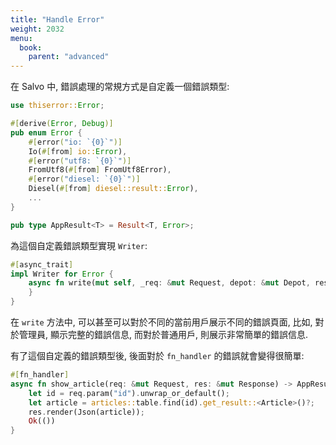 ```yaml
---
title: "Handle Error"
weight: 2032
menu:
  book:
    parent: "advanced"
---
```


在 Salvo 中, 錯誤處理的常規方式是自定義一個錯誤類型:

```rust
use thiserror::Error;

#[derive(Error, Debug)]
pub enum Error {
    #[error("io: `{0}`")]
    Io(#[from] io::Error),
    #[error("utf8: `{0}`")]
    FromUtf8(#[from] FromUtf8Error),
    #[error("diesel: `{0}`")]
    Diesel(#[from] diesel::result::Error),
    ...
}

pub type AppResult<T> = Result<T, Error>;
```

為這個自定義錯誤類型實現 ```Writer```:

```rust
#[async_trait]
impl Writer for Error {
    async fn write(mut self, _req: &mut Request, depot: &mut Depot, res: &mut Response) {
    }
}
```

在 ```write``` 方法中, 可以甚至可以對於不同的當前用戶展示不同的錯誤頁面, 比如, 對於管理員, 顯示完整的錯誤信息, 而對於普通用戶, 則展示非常簡單的錯誤信息.

有了這個自定義的錯誤類型後, 後面對於 ```fn_handler``` 的錯誤就會變得很簡單:

```rust
#[fn_handler]
async fn show_article(req: &mut Request, res: &mut Response) -> AppResult<()> {
    let id = req.param("id").unwrap_or_default();
    let article = articles::table.find(id).get_result::<Article>()?;
    res.render(Json(article));
    Ok(())
}
```